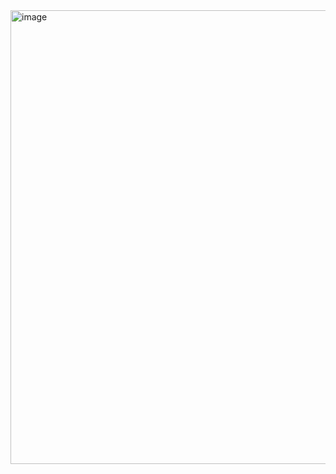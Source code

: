 <img width="726" alt="image" src="https://user-images.githubusercontent.com/37501487/233243107-b1e6d2b7-2e9a-4607-8a7c-ee6197c968c4.png">

